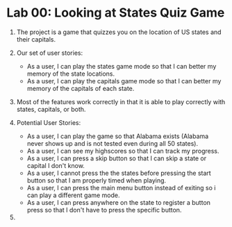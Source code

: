 # Lab 00: Looking at States Quiz Game

1. The project is a game that quizzes you on the location of US states and their capitals.
2. Our set of user stories:

   * As a user, I can play the states game mode so that I can better my memory of the state locations.
   * As a user, I can play the capitals game mode so that I can better my memory of the capitals of each state.

3. Most of the features work correctly in that it is able to play correctly with states, capitals, or both. 
4. Potential User Stories:
 
   * As a user, I can play the game so that Alabama exists (Alabama never shows up and is not tested even during all 50 states). 
   * As a user, I can see my highscores so that I can track my progress.
   * As a user, I can press a skip button so that I can skip a state or capital I don't know.
   * As a user, I cannot press the the states before pressing the start button so that I am properly timed when playing.
   * As a user, I can press the main menu button instead of exiting so i can play a different game mode.
   * As a user, I can press anywhere on the state to register a button press so that I don't have to press the specific button.
5. 
